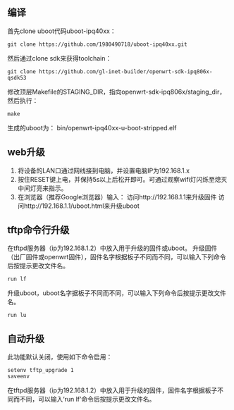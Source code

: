 ## 编译

首先clone uboot代码uboot-ipq40xx：
```
git clone https://github.com/1980490718/uboot-ipq40xx.git
```
然后通过clone sdk来获得toolchain：
```
git clone https://github.com/gl-inet-builder/openwrt-sdk-ipq806x-qsdk53
```
修改顶层Makefile的STAGING_DIR，指向openwrt-sdk-ipq806x/staging_dir，然后执行：
```
make
```
生成的uboot为：
bin/openwrt-ipq40xx-u-boot-stripped.elf


## web升级

1. 将设备的LAN口通过网线接到电脑，并设置电脑IP为192.168.1.x
2. 按住RESET键上电，并保持5s以上后松开即可。可通过观察wifi灯闪烁至熄灭中间灯亮来指示。
3. 在浏览器（推荐Google浏览器）输入：
访问http://192.168.1.1来升级固件
访问http://192.168.1.1/uboot.html来升级uboot


## tftp命令行升级

在tftpd服务器（ip为192.168.1.2）中放入用于升级的固件或uboot。
升级固件（出厂固件或openwrt固件），固件名字根据板子不同而不同，可以输入下列命令后按提示更改文件名。
```
run lf
```

升级uboot，uboot名字据板子不同而不同，可以输入下列命令后按提示更改文件名。
```
run lu
```

## 自动升级
此功能默认关闭，使用如下命令启用：
```
setenv tftp_upgrade 1
saveenv
```
在tftpd服务器（ip为192.168.1.2）中放入用于升级的固件，固件名字根据板子不同而不同，可以输入‘run lf’命令后按提示更改文件名。

